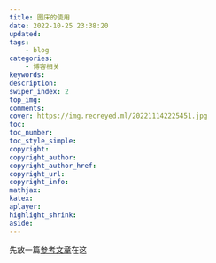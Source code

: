 ```yaml
---
title: 图床的使用
date: 2022-10-25 23:38:20
updated:
tags:
    - blog
categories:
    - 博客相关
keywords:
description:
swiper_index: 2
top_img:
comments:
cover: https://img.recreyed.ml/202211142225451.jpg
toc:
toc_number:
toc_style_simple:
copyright:
copyright_author:
copyright_author_href:
copyright_url:
copyright_info:
mathjax:
katex:
aplayer:
highlight_shrink:
aside:
---
```

先放一篇[参考文章](https://akilar.top/posts/3e956346/)在这